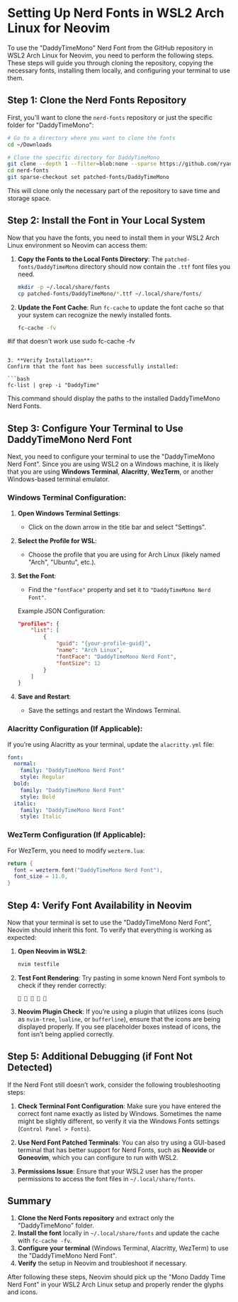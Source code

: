 # Setting Up Nerd Fonts in WSL2 Arch Linux for Neovim

To use the "DaddyTimeMono" Nerd Font from the GitHub repository in WSL2 Arch Linux for Neovim, you need to perform the following steps. These steps will guide you through cloning the repository, copying the necessary fonts, installing them locally, and configuring your terminal to use them.

## Step 1: Clone the Nerd Fonts Repository

First, you'll want to clone the `nerd-fonts` repository or just the specific folder for "DaddyTimeMono":

```bash
# Go to a directory where you want to clone the fonts
cd ~/Downloads

# Clone the specific directory for DaddyTimeMono
git clone --depth 1 --filter=blob:none --sparse https://github.com/ryanoasis/nerd-fonts.git
cd nerd-fonts
git sparse-checkout set patched-fonts/DaddyTimeMono
```

This will clone only the necessary part of the repository to save time and storage space.

## Step 2: Install the Font in Your Local System

Now that you have the fonts, you need to install them in your WSL2 Arch Linux environment so Neovim can access them:

1. **Copy the Fonts to the Local Fonts Directory**:
   The `patched-fonts/DaddyTimeMono` directory should now contain the `.ttf` font files you need.

   ```bash
   mkdir -p ~/.local/share/fonts
   cp patched-fonts/DaddyTimeMono/*.ttf ~/.local/share/fonts/
   ```

2. **Update the Font Cache**:
   Run `fc-cache` to update the font cache so that your system can recognize the newly installed fonts.

   ```bash
   fc-cache -fv
#if that doesn't work use
   sudo fc-cache -fv
   ```

3. **Verify Installation**:
   Confirm that the font has been successfully installed:

   ```bash
   fc-list | grep -i "DaddyTime"
   ```

   This command should display the paths to the installed DaddyTimeMono Nerd Fonts.

## Step 3: Configure Your Terminal to Use DaddyTimeMono Nerd Font

Next, you need to configure your terminal to use the "DaddyTimeMono Nerd Font". Since you are using WSL2 on a Windows machine, it is likely that you are using **Windows Terminal**, **Alacritty**, **WezTerm**, or another Windows-based terminal emulator.

### **Windows Terminal Configuration**:

1. **Open Windows Terminal Settings**:
   - Click on the down arrow in the title bar and select "Settings".

2. **Select the Profile for WSL**:
   - Choose the profile that you are using for Arch Linux (likely named "Arch", "Ubuntu", etc.).

3. **Set the Font**:
   - Find the `"fontFace"` property and set it to `"DaddyTimeMono Nerd Font"`.

   Example JSON Configuration:
   ```json
   "profiles": {
       "list": [
           {
               "guid": "{your-profile-guid}",
               "name": "Arch Linux",
               "fontFace": "DaddyTimeMono Nerd Font",
               "fontSize": 12
           }
       ]
   }
   ```

4. **Save and Restart**:
   - Save the settings and restart the Windows Terminal.

### **Alacritty Configuration** (If Applicable):

If you’re using Alacritty as your terminal, update the `alacritty.yml` file:

```yaml
font:
  normal:
    family: "DaddyTimeMono Nerd Font"
    style: Regular
  bold:
    family: "DaddyTimeMono Nerd Font"
    style: Bold
  italic:
    family: "DaddyTimeMono Nerd Font"
    style: Italic
```

### **WezTerm Configuration** (If Applicable):

For WezTerm, you need to modify `wezterm.lua`:

```lua
return {
  font = wezterm.font("DaddyTimeMono Nerd Font"),
  font_size = 11.0,
}
```

## Step 4: Verify Font Availability in Neovim

Now that your terminal is set to use the "DaddyTimeMono Nerd Font", Neovim should inherit this font. To verify that everything is working as expected:

1. **Open Neovim in WSL2**:

   ```bash
   nvim testfile
   ```

2. **Test Font Rendering**:
   Try pasting in some known Nerd Font symbols to check if they render correctly:

   ```
       
   ```

3. **Neovim Plugin Check**:
   If you’re using a plugin that utilizes icons (such as `nvim-tree`, `lualine`, or `bufferline`), ensure that the icons are being displayed properly. If you see placeholder boxes instead of icons, the font isn’t being applied correctly.

## Step 5: Additional Debugging (if Font Not Detected)

If the Nerd Font still doesn’t work, consider the following troubleshooting steps:

1. **Check Terminal Font Configuration**:
   Make sure you have entered the correct font name exactly as listed by Windows. Sometimes the name might be slightly different, so verify it via the Windows Fonts settings (`Control Panel > Fonts`).

2. **Use Nerd Font Patched Terminals**:
   You can also try using a GUI-based terminal that has better support for Nerd Fonts, such as **Neovide** or **Goneovim**, which you can configure to run with WSL2.

3. **Permissions Issue**:
   Ensure that your WSL2 user has the proper permissions to access the font files in `~/.local/share/fonts`.

## Summary

1. **Clone the Nerd Fonts repository** and extract only the "DaddyTimeMono" folder.
2. **Install the font** locally in `~/.local/share/fonts` and update the cache with `fc-cache -fv`.
3. **Configure your terminal** (Windows Terminal, Alacritty, WezTerm) to use the "DaddyTimeMono Nerd Font".
4. **Verify** the setup in Neovim and troubleshoot if necessary.

After following these steps, Neovim should pick up the "Mono Daddy Time Nerd Font" in your WSL2 Arch Linux setup and properly render the glyphs and icons.


